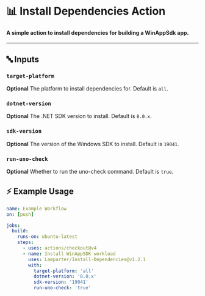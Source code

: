 # 📊 Install Dependencies Action

#### A simple action to install dependencies for building a WinAppSdk app.

---

## 🔤 Inputs

### `target-platform`

**Optional** The platform to install dependencies for. Default is `all`.

### `dotnet-version`

**Optional** The .NET SDK version to install. Default is `8.0.x`.

### `sdk-version`

**Optional** The version of the Windows SDK to install. Default is `19041`.

### `run-uno-check`

**Optional** Whether to run the uno-check command. Default is `true`.

## ⚡  Example Usage

```yaml
name: Example Workflow
on: [push]

jobs:
  build:
    runs-on: ubuntu-latest
    steps:
      - uses: actions/checkout@v4
      - name: Install WinAppSDK workload
        uses: Lamparter/Install-Dependencies@v1.2.1
        with:
          target-platform: 'all'
          dotnet-version: '8.0.x'
          sdk-version: '19041'
          run-uno-check: 'true'
```
